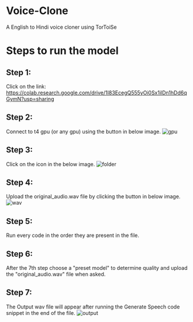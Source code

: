 # Voice-Clone
A English to Hindi voice cloner using TorToiSe

# Steps to run the model

## Step 1: 
Click on the link: https://colab.research.google.com/drive/1I83EcegQ555yOi0Sx1ilDn1hDd6qGymN?usp=sharing

## Step 2:
Connect to t4 gpu (or any gpu) using the button in below image.
![gpu](https://github.com/ShreyKhanduja/Voice-Clone/assets/91958095/6dd537a6-0003-49c4-a8c7-6996c5fe4cc3)

## Step 3:
Click on the icon in the below image.
![folder](https://github.com/ShreyKhanduja/Voice-Clone/assets/91958095/62ea0497-242b-4e43-b439-dc84297eed90)

## Step 4:
Upload the original_audio.wav file by clicking the button in below image.
![wav](https://github.com/ShreyKhanduja/Voice-Clone/assets/91958095/9c344dae-4621-4ae4-861c-7d15fc392726)

## Step 5: 
Run every code in the order they are present in the file.
## Step 6: 
After the 7th step choose a "preset model" to determine quality and upload the "original_audio.wav" file when asked.
## Step 7: 
The Output wav file will appear after running the Generate Speech code snippet in the end of the file.
![output](https://github.com/ShreyKhanduja/Voice-Clone/assets/91958095/44523028-2d66-43b1-b472-672ab9354e0e)
